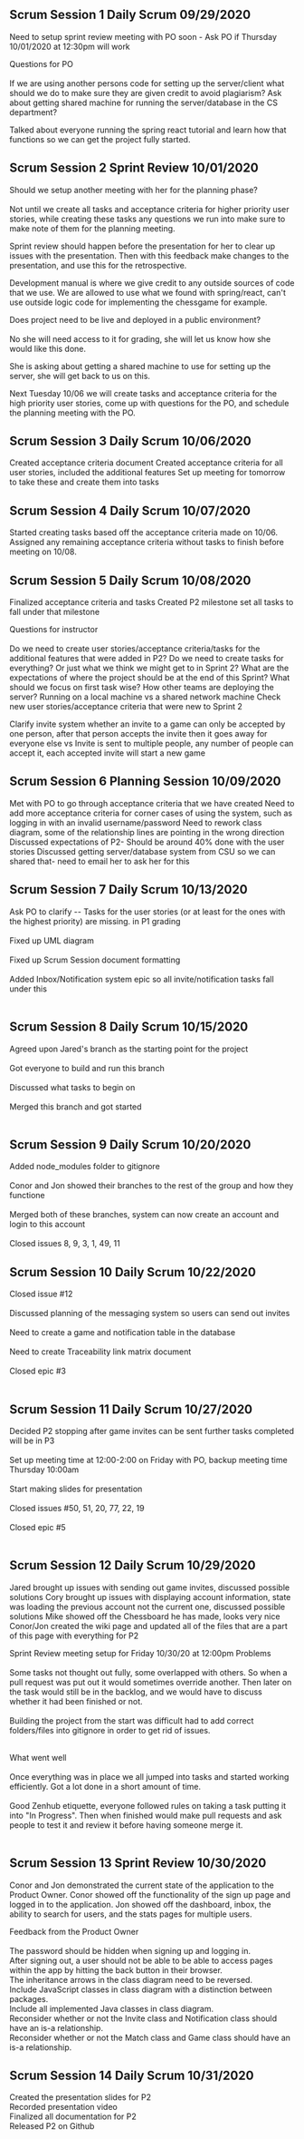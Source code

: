 ## Scrum Session 1 Daily Scrum 09/29/2020

Need to setup sprint review meeting with PO soon - Ask PO if Thursday 10/01/2020 at 12:30pm will work

Questions for PO
<br/><br/>
If we are using another persons code for setting up the server/client what should we do to make sure they are given credit to avoid plagiarism?
Ask about getting shared machine for running the server/database in the CS department?

Talked about everyone running the spring react tutorial and learn how that functions so we can get the project fully started.

## Scrum Session 2  Sprint Review 10/01/2020

Should we setup another meeting with her for the planning phase?
<br/><br/>
Not until we create all tasks and acceptance criteria for higher priority user stories, while creating these tasks any questions we run into make sure to make note of them for the planning meeting.

Sprint review should happen before the presentation for her to clear up issues with the presentation. Then with this feedback make changes to the presentation, and use this for the retrospective.

Development manual is where we give credit to any outside sources of code that we use. We are allowed to use what we found with spring/react, can't use outside logic code for implementing the chessgame for example.

Does project need to be live and deployed in a public environment? 
<br/><br/>
No she will need access to it for grading, she will let us know how she would like this done.

She is asking about getting a shared machine to use for setting up the server, she will get back to us on this.

Next Tuesday 10/06 we will create tasks and acceptance criteria for the high priority user stories, come up with questions for the PO, and schedule the planning meeting with the PO.

## Scrum Session 3  Daily Scrum 10/06/2020
Created acceptance criteria document 
Created acceptance criteria for all user stories, included the additional features
Set up meeting for tomorrow to take these and create them into tasks


## Scrum Session 4  Daily Scrum 10/07/2020
Started creating tasks based off the acceptance criteria made on 10/06. 
Assigned any remaining acceptance criteria without tasks to finish before meeting on 10/08.

## Scrum Session 5  Daily Scrum 10/08/2020
Finalized acceptance criteria and tasks
Created P2 milestone set all tasks to fall under that milestone

Questions for instructor
<br/><br/>
Do we need to create user stories/acceptance criteria/tasks for the additional features that were added in P2?
Do we need to create tasks for everything? Or just what we think we might get to in Sprint 2?
What are the expectations of where the project should be at the end of this Sprint?
What should we focus on first task wise?
How other teams are deploying the server? Running on a local machine vs a shared network machine
Check new user stories/acceptance criteria that were new to Sprint 2

Clarify invite system whether an invite to a game can only be accepted by one person, after that person accepts the invite then it goes away for everyone else
vs
Invite is sent to multiple people, any number of people can accept it, each accepted invite will start a new game


## Scrum Session 6  Planning Session 10/09/2020
Met with PO to go through acceptance criteria that we have created
Need to add more acceptance criteria for corner cases of using the system, such as logging in with an invalid username/password
Need to rework class diagram, some of the relationship lines are pointing in the wrong direction
Discussed expectations of P2- Should be around 40% done with the user stories 
Discussed getting server/database system from CSU so we can shared that- need to email her to ask her for this

## Scrum Session 7  Daily Scrum 10/13/2020
Ask PO to clarify -- Tasks for the user stories (or at least for the ones with the highest priority) are missing. in P1 grading<br/><br/>
Fixed up UML diagram<br/><br/>
Fixed up Scrum Session document formatting<br/><br/>
Added Inbox/Notification system epic so all invite/notification tasks fall under this<br/><br/>

## Scrum Session 8  Daily Scrum 10/15/2020
Agreed upon Jared's branch as the starting point for the project<br/><br/>
Got everyone to build and run this branch<br/><br/>
Discussed what tasks to begin on<br/><br/>
Merged this branch and got started<br/><br/>

## Scrum Session 9  Daily Scrum 10/20/2020
Added node_modules folder to gitignore <br/><br/>
Conor and Jon showed their branches to the rest of the group and how they functione<br/><br/>
Merged both of these branches, system can now create an account and login to this account<br/><br/>
Closed issues 8, 9, 3, 1, 49, 11

## Scrum Session 10  Daily Scrum 10/22/2020
Closed issue #12<br/><br/>
Discussed planning of the messaging system so users can send out invites<br/><br/>
Need to create a game and notification table in the database<br/><br/>
Need to create Traceability link matrix document<br/><br/>
Closed epic #3<br/><br/>

## Scrum Session 11  Daily Scrum 10/27/2020
Decided P2 stopping after game invites can be sent further tasks completed will be in P3<br/><br/>
Set up meeting time at 12:00-2:00 on Friday with PO, backup meeting time Thursday 10:00am<br/><br/>
Start making slides for presentation<br/><br/>
Closed issues #50, 51, 20, 77, 22, 19<br/><br/>
Closed epic #5<br/><br/>

## Scrum Session 12  Daily Scrum 10/29/2020
Jared brought up issues with sending out game invites, discussed possible solutions
Cory brought up issues with displaying account information, state was loading the previous account not the current one, discussed possible solutions
Mike showed off the Chessboard he has made, looks very nice
Conor/Jon created the wiki page and updated all of the files that are a part of this page with everything for P2

Sprint Review meeting setup for Friday 10/30/20 at 12:00pm
Problems <br/><br/>
Some tasks not thought out fully, some overlapped with others. So when a pull request was put out it would sometimes override another. Then later on the task would still be in the backlog, and we would have to discuss whether it had been finished or not.<br/><br/>
Building the project from the start was difficult had to add correct folders/files into gitignore in order to get rid of issues.<br/><br/> 

What went well<br/><br/>
Once everything was in place we all jumped into tasks and started working efficiently. Got a lot done in a short amount of time.<br/><br/> 
Good Zenhub etiquette, everyone followed rules on taking a task putting it into "In Progress". Then when finished would make pull requests and ask people to test it and review it before having someone merge it.<br/><br/>

## Scrum Session 13 Sprint Review 10/30/2020
Conor and Jon demonstrated the current state of the application to the Product Owner. Conor showed off the functionality of the sign up page and logged in to the application. Jon showed off the dashboard, inbox, the ability to search for users, and the stats pages for multiple users.

Feedback from the Product Owner<br/><br/>
The password should be hidden when signing up and logging in.<br/> 
After signing out, a user should not be able to be able to access pages within the app by hitting the back button in their browser.<br/>
The inheritance arrows in the class diagram need to be reversed.<br/>
Include JavaScript classes in class diagram with a distinction between packages.<br/>
Include all implemented Java classes in class diagram.<br/>
Reconsider whether or not the Invite class and Notification class should have an is-a relationship.<br/>
Reconsider whether or not the Match class and Game class should have an is-a relationship.<br/>

## Scrum Session 14 Daily Scrum 10/31/2020
Created the presentation slides for P2<br/> 
Recorded presentation video<br/> 
Finalized all documentation for P2<br/> 
Released P2 on Github<br/> 
